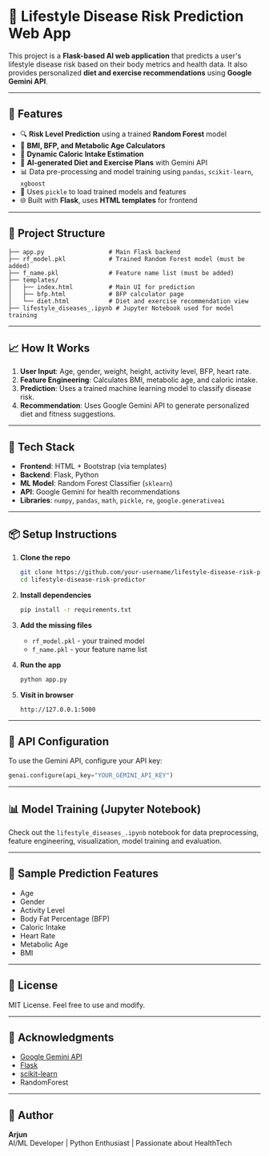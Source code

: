 # 🧠 Lifestyle Disease Risk Prediction Web App

This project is a **Flask-based AI web application** that predicts a user's lifestyle disease risk based on their body metrics and health data. It also provides personalized **diet and exercise recommendations** using **Google Gemini API**.

---

## 🚀 Features

- 🔍 **Risk Level Prediction** using a trained **Random Forest** model
- 🧮 **BMI, BFP, and Metabolic Age Calculators**
- 🔁 **Dynamic Caloric Intake Estimation**
- 🥗 **AI-generated Diet and Exercise Plans** with Gemini API
- 📊 Data pre-processing and model training using `pandas`, `scikit-learn`, `xgboost`
- 💾 Uses `pickle` to load trained models and features
- 🌐 Built with **Flask**, uses **HTML templates** for frontend

---

## 📂 Project Structure

```
├── app.py                  # Main Flask backend
├── rf_model.pkl            # Trained Random Forest model (must be added)
├── f_name.pkl              # Feature name list (must be added)
├── templates/
│   ├── index.html          # Main UI for prediction
│   ├── bfp.html            # BFP calculator page
│   └── diet.html           # Diet and exercise recommendation view
├── lifestyle_diseases_.ipynb # Jupyter Notebook used for model training
```

---

## 📈 How It Works

1. **User Input**: Age, gender, weight, height, activity level, BFP, heart rate.
2. **Feature Engineering**: Calculates BMI, metabolic age, and caloric intake.
3. **Prediction**: Uses a trained machine learning model to classify disease risk.
4. **Recommendation**: Uses Google Gemini API to generate personalized diet and fitness suggestions.

---

## 🧪 Tech Stack

- **Frontend**: HTML + Bootstrap (via templates)
- **Backend**: Flask, Python
- **ML Model**: Random Forest Classifier (`sklearn`)
- **API**: Google Gemini for health recommendations
- **Libraries**: `numpy`, `pandas`, `math`, `pickle`, `re`, `google.generativeai`

---

## 📦 Setup Instructions

1. **Clone the repo**
   ```bash
   git clone https://github.com/your-username/lifestyle-disease-risk-predictor.git
   cd lifestyle-disease-risk-predictor
   ```

2. **Install dependencies**
   ```bash
   pip install -r requirements.txt
   ```

3. **Add the missing files**
   - `rf_model.pkl` - your trained model
   - `f_name.pkl` - your feature name list

4. **Run the app**
   ```bash
   python app.py
   ```

5. **Visit in browser**
   ```
   http://127.0.0.1:5000
   ```

---

## 🔐 API Configuration

To use the Gemini API, configure your API key:
```python
genai.configure(api_key="YOUR_GEMINI_API_KEY")
```

---

## 📊 Model Training (Jupyter Notebook)

Check out the `lifestyle_diseases_.ipynb` notebook for data preprocessing, feature engineering, visualization, model training and evaluation.

---

## 🧠 Sample Prediction Features

- Age
- Gender
- Activity Level
- Body Fat Percentage (BFP)
- Caloric Intake
- Heart Rate
- Metabolic Age
- BMI

---

## 📃 License

MIT License. Feel free to use and modify.

---

## 🙌 Acknowledgments

- [Google Gemini API](https://ai.google.dev/)
- [Flask](https://flask.palletsprojects.com/)
- [scikit-learn](https://scikit-learn.org/)
- RandomForest

---

## 👤 Author

**Arjun**  
AI/ML Developer | Python Enthusiast | Passionate about HealthTech  


